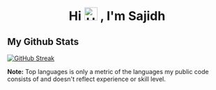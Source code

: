 <h1 align="center">Hi <img src="https://media.giphy.com/media/hvRJCLFzcasrR4ia7z/giphy.gif" height="30px" alt="Hey"></b> , I'm Sajidh</h1>

## My Github Stats
[![GitHub Streak](https://github-readme-streak-stats.herokuapp.com?user=ahmedsajidh&theme=dark&date_format=j%20M%5B%20Y%5D)](https://git.io/streak-stats)

  
  <b>Note:</b> Top languages is only a metric of the languages my public code consists of and doesn't reflect experience or skill level.




